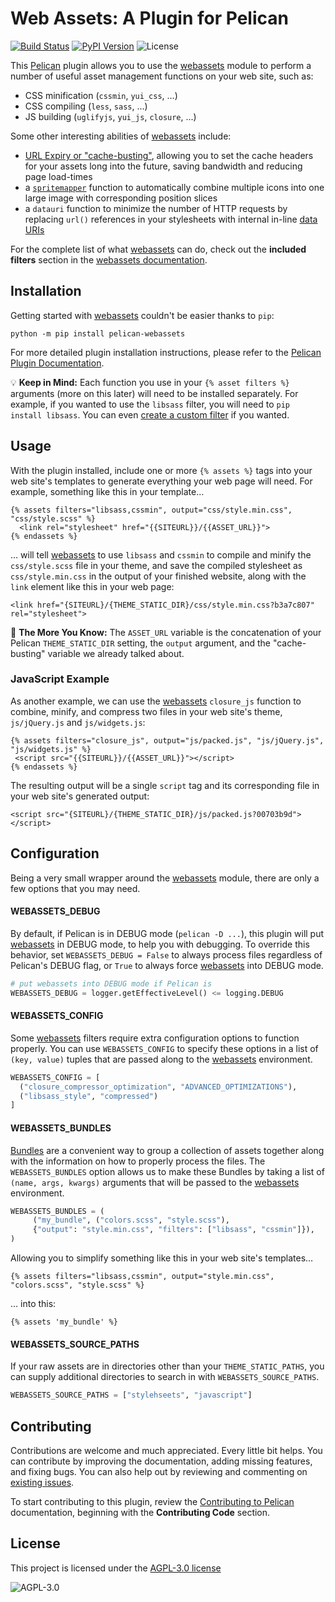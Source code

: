 # Web Assets: A Plugin for Pelican

[![Build Status](https://img.shields.io/github/actions/workflow/status/pelican-plugins/webassets/main.yml?branch=main)](https://github.com/pelican-plugins/webassets/actions)
[![PyPI Version](https://img.shields.io/pypi/v/pelican-webassets)](https://pypi.org/project/pelican-webassets/)
![License](https://img.shields.io/pypi/l/pelican-webassets?color=blue)

This [Pelican](https://github.com/getpelican/pelican) plugin allows you to use
the [webassets][] module to perform a number
of useful asset management functions on your web site, such as:

* CSS minification (`cssmin`, `yui_css`, ...)
* CSS compiling (`less`, `sass`, ...)
* JS building (`uglifyjs`, `yui_js`, `closure`, ...)

Some other interesting abilities of [webassets][] include:

* [URL Expiry or
  "cache-busting"](https://webassets.readthedocs.io/en/latest/expiring.html),
  allowing you to set the cache headers for your assets long into the
  future, saving bandwidth and reducing page load-times
* a [`spritemapper`](https://yostudios.github.io/Spritemapper/) function to
  automatically combine multiple icons into one large image with corresponding
  position slices
* a `datauri` function to minimize the number of HTTP requests by
  replacing `url()` references in your stylesheets with internal
  in-line [data URIs](https://en.wikipedia.org/wiki/Data_URI_scheme)

For the complete list of what [webassets][] can do, check out the **included
filters** section in the [webassets
documentation](https://webassets.readthedocs.io/en/latest/builtin_filters.html).

## Installation

Getting started with [webassets][] couldn't be easier thanks to `pip`:

```shell-session
python -m pip install pelican-webassets
```

For more detailed plugin installation instructions, please refer to the
[Pelican Plugin Documentation](https://docs.getpelican.com/en/latest/plugins.html).

💡 **Keep in Mind:** Each function you use in your `{% asset filters %}`
arguments (more on this later) will need to be installed
separately. For example, if you wanted to use the `libsass` filter, you
will need to `pip install libsass`. You can even [create a custom
filter](https://webassets.readthedocs.io/en/latest/custom_filters.html)
if you wanted.

## Usage

With the plugin installed, include one or more `{% assets %}` tags
into your web site's templates to generate everything your web page will
need. For example, something like this in your template…

```html+jinja
{% assets filters="libsass,cssmin", output="css/style.min.css", "css/style.scss" %}
  <link rel="stylesheet" href="{{SITEURL}}/{{ASSET_URL}}">
{% endassets %}
```

… will tell [webassets][] to use `libsass` and `cssmin` to compile and
minify the `css/style.scss` file in your theme, and save the compiled
stylesheet as `css/style.min.css` in the output of your finished
website, along with the `link` element like this in your web page:

```html+jinja
<link href="{SITEURL}/{THEME_STATIC_DIR}/css/style.min.css?b3a7c807" rel="stylesheet">
```

🌠 **The More You Know:** The `ASSET_URL` variable is the concatenation
of your Pelican `THEME_STATIC_DIR` setting, the `output` argument, and
the "cache-busting" variable we already talked about.

### JavaScript Example

As another example, we can use the [webassets][] `closure_js` function to
combine, minify, and compress two files in your web site's theme, `js/jQuery.js`
and `js/widgets.js`:

```html+jinja
{% assets filters="closure_js", output="js/packed.js", "js/jQuery.js", "js/widgets.js" %}
 <script src="{{SITEURL}}/{{ASSET_URL}}"></script>
{% endassets %}
```

The resulting output will be a single `script` tag and its
corresponding file in your web site's generated output:

```html+jinja
<script src="{SITEURL}/{THEME_STATIC_DIR}/js/packed.js?00703b9d"></script>
```

## Configuration

Being a very small wrapper around the [webassets][] module, there are
only a few options that you may need.

#### WEBASSETS_DEBUG

By default, if Pelican is in DEBUG mode (`pelican -D ...`), this
plugin will put [webassets][] in DEBUG mode, to help you with
debugging. To override this behavior, set `WEBASSETS_DEBUG = False` to
always process files regardless of Pelican's DEBUG flag, or `True`
to always force [webassets][] into DEBUG mode.

```python
# put webassets into DEBUG mode if Pelican is
WEBASSETS_DEBUG = logger.getEffectiveLevel() <= logging.DEBUG
```

#### WEBASSETS_CONFIG

Some [webassets][] filters require extra configuration options to function
properly. You can use `WEBASSETS_CONFIG` to specify these options in a
list of `(key, value)` tuples that are passed along to the [webassets][]
environment.

```python
WEBASSETS_CONFIG = [
  ("closure_compressor_optimization", "ADVANCED_OPTIMIZATIONS"),
  ("libsass_style", "compressed")
]
```

#### WEBASSETS_BUNDLES

[Bundles](https://webassets.readthedocs.io/en/latest/bundles.html) are
a convenient way to group a collection of assets together along with
the information on how to properly process the files. The
`WEBASSETS_BUNDLES` option allows us to make these Bundles by taking a
list of `(name, args, kwargs)` arguments that will be passed to the
[webassets][] environment.

```python
WEBASSETS_BUNDLES = (
     ("my_bundle", ("colors.scss", "style.scss"),
     {"output": "style.min.css", "filters": ["libsass", "cssmin"]}),
)
```

Allowing you to simplify something like this in your web site's templates…

```html+jinja
{% assets filters="libsass,cssmin", output="style.min.css", "colors.scss", "style.scss" %}
```

… into this:

```html+jinja
{% assets 'my_bundle' %}
```

#### WEBASSETS_SOURCE_PATHS

If your raw assets are in directories other than your
`THEME_STATIC_PATHS`, you can supply additional directories to search
in with `WEBASSETS_SOURCE_PATHS`.

```python
WEBASSETS_SOURCE_PATHS = ["stylehseets", "javascript"]
```

## Contributing

Contributions are welcome and much appreciated. Every little bit
helps. You can contribute by improving the documentation, adding
missing features, and fixing bugs. You can also help out by reviewing
and commenting on [existing issues][].

To start contributing to this plugin, review the [Contributing to
Pelican][] documentation, beginning with the **Contributing Code**
section.

[existing issues]: https://github.com/pelican-plugins/webassets/issues
[Contributing to Pelican]: https://docs.getpelican.com/en/latest/contribute.html

## License

This project is licensed under the [AGPL-3.0
license](https://tldrlegal.com/license/gnu-affero-general-public-license-v3-(agpl-3.0))

![AGPL-3.0](https://img.shields.io/pypi/l/pelican-webassets?color=blue)


[webassets]: https://github.com/miracle2k/webassets
